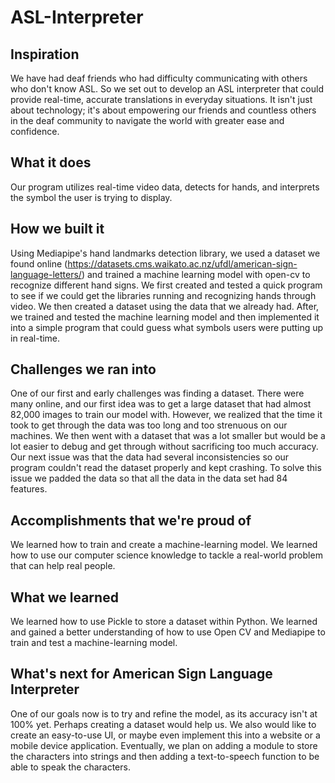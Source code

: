 # ASL-Interpreter

## Inspiration
We have had deaf friends who had difficulty communicating with others who don't know ASL. So we set out to develop an ASL interpreter that could provide real-time, accurate translations in everyday situations. It isn't just about technology; it's about empowering our friends and countless others in the deaf community to navigate the world with greater ease and confidence. 

## What it does
Our program utilizes real-time video data, detects for hands, and interprets the symbol the user is trying to display.

## How we built it
Using Mediapipe's hand landmarks detection library, we used a dataset we found online (https://datasets.cms.waikato.ac.nz/ufdl/american-sign-language-letters/) and trained a machine learning model with open-cv to recognize different hand signs. 
We first created and tested a quick program to see if we could get the libraries running and recognizing hands through video. We then created a dataset using the data that we already had. After, we trained and tested the machine learning model and then implemented it into a simple program that could guess what symbols users were putting up in real-time.

## Challenges we ran into
One of our first and early challenges was finding a dataset. There were many online, and our first idea was to get a large dataset that had almost 82,000 images to train our model with. However, we realized that the time it took to get through the data was too long and too strenuous on our machines. We then went with a dataset that was a lot smaller but would be a lot easier to debug and get through without sacrificing too much accuracy. Our next issue was that the data had several inconsistencies so our program couldn't read the dataset properly and kept crashing. To solve this issue we padded the data so that all the data in the data set had 84 features.

## Accomplishments that we're proud of
We learned how to train and create a machine-learning model. We learned how to use our computer science knowledge to tackle a real-world problem that can help real people.

## What we learned
We learned how to use Pickle to store a dataset within Python. We learned and gained a better understanding of how to use Open CV and Mediapipe to train and test a machine-learning model.

## What's next for American Sign Language Interpreter
One of our goals now is to try and refine the model, as its accuracy isn't at 100% yet. Perhaps creating a dataset would help us. We also would like to create an easy-to-use UI, or maybe even implement this into a website or a mobile device application. Eventually, we plan on adding a module to store the characters into strings and then adding a text-to-speech function to be able to speak the characters.
